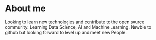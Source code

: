 # About me
Looking to learn new technologies and contribute to the open source community. Learning Data Science, AI and Machine Learning. Newbie to github but looking forward to level up and meet new People. 
